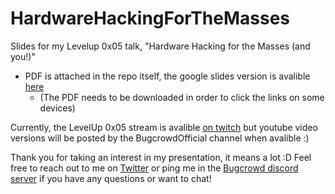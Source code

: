 # HardwareHackingForTheMasses
Slides for my Levelup 0x05 talk, "Hardware Hacking for the Masses (and you!)"

* PDF is attached in the repo itself, the google slides version is avalible [here](https://docs.google.com/presentation/d/19HgGRD5zF2WUIKyeFkUgnoLCAz5n0fwSDCTu1WJ9mZE/edit?usp=sharing)
    * (The PDF needs to be downloaded in order to click the links on some devices)
 
Currently, the LevelUp 0x05 stream is avalible [on twitch](https://www.twitch.tv/videos/490565378?t=00h19m35s) but youtube video versions will be posted by the BugcrowdOfficial channel when avalible :)
 
Thank you for taking an interest in my presentation, it means a lot :D
Feel free to reach out to me on [Twitter](https:///twitter.com/BusesCanFly) or ping me in the [Bugcrowd discord server](https://bit.ly/hackerdiscord) if you have any questions or want to chat!
